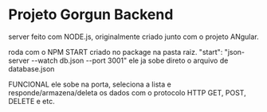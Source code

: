 # Projeto Gorgun Backend

server feito com NODE.js, originalmente criado junto com o projeto ANgular.

roda com o NPM START criado no package na pasta raiz. "start": "json-server --watch db.json --port 3001" ele ja sobe direto o arquivo de database.json

FUNCIONAL ele sobe na porta, seleciona a lista e responde/armazena/deleta os dados com o protocolo HTTP GET, POST, DELETE e etc.

